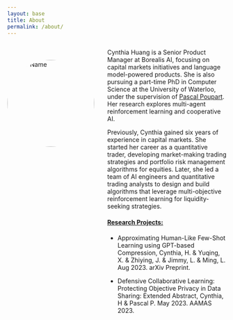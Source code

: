 ```yaml
---
layout: base
title: About
permalink: /about/
---
```


<head>
    <title>About Me</title>
    <style>
        .container {
            display: flex;
            align-items: flex-start;
        }
        .profile-photo {
            margin-top: 40px;
            width: 200px;
            height: 200px;
            border-radius: 50%;
            margin-right: 30px; /* Adds space between the photo and the text */
        }
        .content {
            max-width: 500px; /* Adjust the width as needed */
        }
        /* Additional styles can be added as needed */
    </style>
</head>
<body>
    <div class="container">
        <div>
            <img src="{{ site.baseurl }}/assets/images/about.jpg" alt="Your Name" class="profile-photo">
        </div>
        <div class="content">
            <p>Cynthia Huang is a Senior Product Manager at Borealis AI, focusing on capital markets initiatives and language model-powered products. She is also pursuing a part-time PhD in Computer Science at the University of Waterloo, under the supervision of <a href="https://cs.uwaterloo.ca/~ppoupart/">Pascal Poupart</a>. Her research explores multi-agent reinforcement learning and cooperative AI. </p>
            <p>Previously, Cynthia gained six years of experience in capital markets. She started her career as a quantitative trader, developing market-making trading strategies and portfolio risk management algorithms for equities. Later, she led a team of AI engineers and quantitative trading analysts to design and build algorithms that leverage multi-objective reinforcement learning for liquidity-seeking strategies.</p>
            <!-- Academic Publications -->
            <h4 style="text-decoration: underline;">Research Projects: </h4>
            <ul>
                <li>
                    <p>Approximating Human-Like Few-Shot Learning using GPT-based Compression, Cynthia, H. & Yuqing, X. & Zhiying, J. & Jimmy, L. & Ming, L. Aug 2023. arXiv Preprint.</p>
                </li>
                <li>
                    <p>Defensive Collaborative Learning: Protecting Objective Privacy in Data Sharing: Extended Abstract, Cynthia, H & Pascal P. May 2023. AAMAS 2023.</p>
                </li>
            </ul>
        </div>
    </div>
</body>



